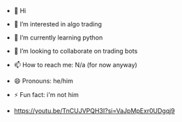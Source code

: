 - 👋 Hi
- 👀 I’m interested in algo trading
- 🌱 I’m currently learning python
- 💞️ I’m looking to collaborate on trading bots
- 📫 How to reach me: N/a (for now anyway)
- 😄 Pronouns: he/him
- ⚡ Fun fact: i'm not him

- https://youtu.be/TnCUJVPQH3I?si=VaJpMpExr0UDgqj9

<!---
gn-005/gn-005 is a ✨ special ✨ repository because its `README.md` (this file) appears on your GitHub profile.
You can click the Preview link to take a look at your changes.
--->
